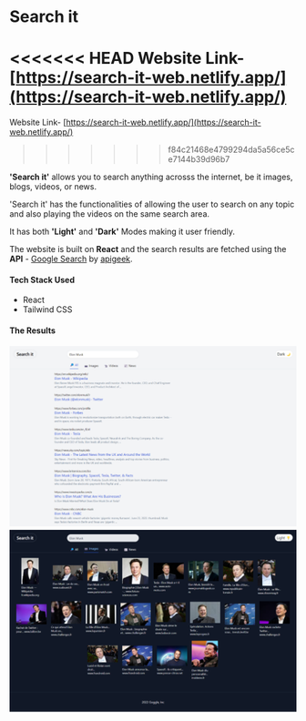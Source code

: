 # Search it 

<<<<<<< HEAD
**Website Link- [https://search-it-web.netlify.app/](https://search-it-web.netlify.app/)**
=======
Website Link- [https://search-it-web.netlify.app/](https://search-it-web.netlify.app/)
>>>>>>> f84c21468e4799294da5a56ce5ce7144b39d96b7

**'Search it'** allows you to search anything acrosss the internet, be it images, blogs, videos, or news.

'Search it' has the functionalities of allowing the user to search on any topic and also playing the videos on the same search area.

It has both **'Light'** and **'Dark'** Modes making it user friendly.

The website is built on **React** and the search results are fetched using the **API** - [Google Search](https://rapidapi.com/apigeek/api/google-search3?utm_source=youtube.com%2FJavaScriptMastery&utm_medium=DevRel&utm_campaign=DevRel) by [apigeek](https://rapidapi.com/user/apigeek).

#### Tech Stack Used
* React
* Tailwind CSS

#### The Results

![1656241078667](image/README/1656241078667.png)        ![1656241089026](image/README/1656241089026.png)
